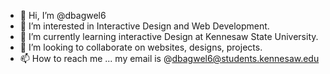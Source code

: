 - 👋 Hi, I’m @dbagwel6
- 👀 I’m interested in Interactive Design and Web Development.
- 🌱 I’m currently learning interactive Design at Kennesaw State University.
- 💞️ I’m looking to collaborate on websites, designs, projects.
- 📫 How to reach me ... my email is @dbagwel6@students.kennesaw.edu

<!---
dbagwel6/dbagwel6 is a ✨ special ✨ repository because its `README.md` (this file) appears on your GitHub profile.
You can click the Preview link to take a look at your changes.
--->

